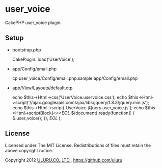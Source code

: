 user_voice
==========

CakePHP user_voice plugin.

Setup
------

* bootstrap.php

    CakePlugin::load('UserVoice');

* app/Config/email.php

    cp user_voice/Config/email.php.sample app/Config/email.php

* app/View/Layouts/default.ctp

    echo $this->Html->css('UserVoice.uservoice.css');
    echo $this->Html->script('//ajax.googleapis.com/ajax/libs/jquery/1.8.3/jquery.min.js');
    echo $this->Html->script('UserVoice.jQuery.user_voice.js');
    echo $this->Html->scriptBlock(<<<_EOL_
    $(document).ready(function() {
        $.user_voice();
    });
    _EOL_
    );

License
------
Licensed under The MIT License. Redistributions of files must retain the above copyright notice.

Copyright 2012 [ULURU.CO.,LTD.](http://www.uluru.biz/), https://github.com/uluru
